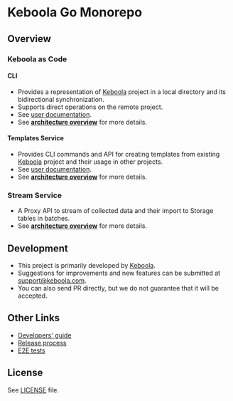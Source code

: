 # Keboola Go Monorepo

## Overview

### Keboola as Code 

#### CLI

- Provides a representation of [Keboola](https://www.keboola.com/product/overview) project in a local directory and its bidirectional synchronization.
- Supports direct operations on the remote project.
- See [user documentation](https://developers.keboola.com/cli/).
- See **[architecture overview](./docs/cli/overview.md)** for more details.

#### Templates Service

- Provides CLI commands and API for creating templates from existing [Keboola](https://www.keboola.com/product/overview) project and their usage in other projects.
- See [user documentation](https://developers.keboola.com/cli/templates/).
- See **[architecture overview](./docs/templates/overview.md)** for more details.

### Stream Service

- A Proxy API to stream of collected data and their import to Storage tables in batches.
- See **[architecture overview](./docs/stream/overview.md)** for more details.


## Development

- This project is primarily developed by [Keboola](https://www.keboola.com/).
- Suggestions for improvements and new features can be submitted at [support@keboola.com](mailto:support@keboola.com).
- You can also send PR directly, but we do not guarantee that it will be accepted.

## Other Links 
- [Developers' guide](./docs/development.md)
- [Release process](./docs/cli-release.md)
- [E2E tests](./docs/e2e_tests.md)

## License

See [LICENSE](./LICENSE) file.
